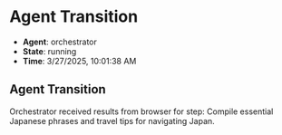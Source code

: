 # Agent Transition

- **Agent**: orchestrator
- **State**: running
- **Time**: 3/27/2025, 10:01:38 AM

## Agent Transition

Orchestrator received results from browser for step: Compile essential Japanese phrases and travel tips for navigating Japan.

